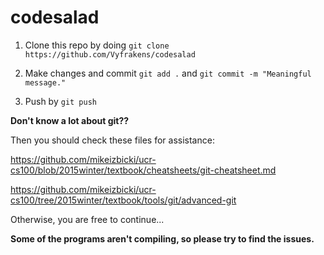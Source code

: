 # codesalad

1. Clone this repo by doing `git clone https://github.com/Vyfrakens/codesalad`

2. Make changes and commit `git add .` and `git commit -m "Meaningful message."`

3. Push by `git push`

**Don't know a lot about git??**

Then you should check these files for assistance:

https://github.com/mikeizbicki/ucr-cs100/blob/2015winter/textbook/cheatsheets/git-cheatsheet.md

https://github.com/mikeizbicki/ucr-cs100/tree/2015winter/textbook/tools/git/advanced-git

Otherwise, you are free to continue...

**Some of the programs aren't compiling, so please try to find the issues.**
